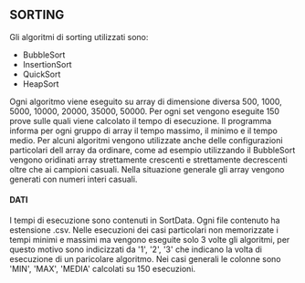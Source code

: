 ## SORTING

Gli algoritmi di sorting utilizzati sono:
- BubbleSort
- InsertionSort
- QuickSort
- HeapSort

Ogni algoritmo viene eseguito su array di dimensione diversa 500, 1000, 5000, 10000, 20000, 35000, 50000. Per ogni set vengono eseguite 150 prove sulle quali viene calcolato il tempo di esecuzione.
Il programma informa per ogni gruppo di array il tempo massimo, il minimo e il tempo medio. Per alcuni algoritmi vengono utilizzate anche delle configurazioni particolari dell array da ordinare, come ad esempio utilizzando il BubbleSort vengono oridinati array strettamente crescenti e strettamente decrescenti oltre che ai campioni casuali.
Nella situazione generale gli array vengono generati con numeri interi casuali.

#### DATI
I tempi di esecuzione sono contenuti in SortData. Ogni file contenuto ha estensione .csv. Nelle esecuzioni dei casi particolari non memorizzate i tempi minimi e massimi ma vengono eseguite solo 3 volte gli algoritmi, per questo motivo sono indicizzati da '1', '2', '3' che indicano la volta di esecuzione di un paricolare algoritmo. Nei casi generali le colonne sono 'MIN', 'MAX', 'MEDIA' calcolati su 150 esecuzioni.
